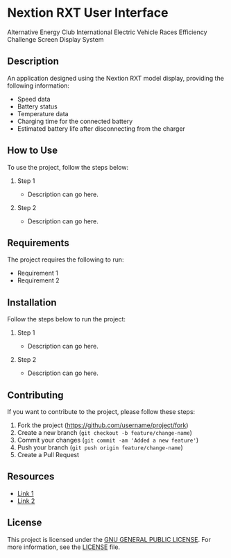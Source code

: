 # Nextion RXT User Interface
Alternative Energy Club International Electric Vehicle Races Efficiency Challenge Screen Display System

## Description

An application designed using the Nextion RXT model display, providing the following information:

- Speed data
- Battery status
- Temperature data
- Charging time for the connected battery
- Estimated battery life after disconnecting from the charger

## How to Use

To use the project, follow the steps below:

1. Step 1
   - Description can go here.

2. Step 2
   - Description can go here.

## Requirements

The project requires the following to run:

- Requirement 1
- Requirement 2

## Installation

Follow the steps below to run the project:

1. Step 1
   - Description can go here.

2. Step 2
   - Description can go here.

## Contributing

If you want to contribute to the project, please follow these steps:

1. Fork the project (<https://github.com/username/project/fork>)
2. Create a new branch (`git checkout -b feature/change-name`)
3. Commit your changes (`git commit -am 'Added a new feature'`)
4. Push your branch (`git push origin feature/change-name`)
5. Create a Pull Request

## Resources

- [Link 1](https://example.com)
- [Link 2](https://example.org)

## License

This project is licensed under the  [GNU GENERAL PUBLIC LICENSE](LICENSE). For more information, see the [LICENSE](LICENSE) file.
